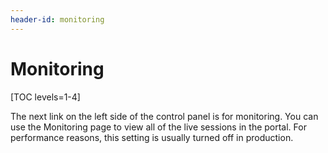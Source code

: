 ```yaml
---
header-id: monitoring
---
```


# Monitoring

[TOC levels=1-4]

The next link on the left side of the control panel is for monitoring. You can
use the Monitoring page to view all of the live sessions in the portal. For
performance reasons, this setting is usually turned off in production.
